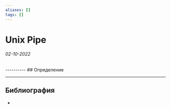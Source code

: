 ```yaml
---
aliases: []
tags: []
---
```

# Unix Pipe
<h6>02-10-2022</h6>
----------
## Определение


---
## Библиография
- 
